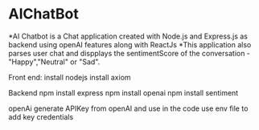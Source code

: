 # AIChatBot
*AI Chatbot is a Chat application created with Node.js and Express.js as backend using openAI features along with ReactJs
*This application also parses user chat and dispplays the sentimentScore of the conversation -"Happy","Neutral" or "Sad".

Front end:
install nodejs
install axiom

Backend
npm install express
npm install openai
npm install sentiment

openAi
generate APIKey from openAI and use in the code
use env file to add key credentials

